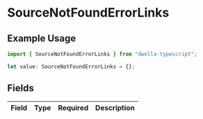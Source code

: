 # SourceNotFoundErrorLinks

## Example Usage

```typescript
import { SourceNotFoundErrorLinks } from "dwolla-typescript";

let value: SourceNotFoundErrorLinks = {};
```

## Fields

| Field       | Type        | Required    | Description |
| ----------- | ----------- | ----------- | ----------- |